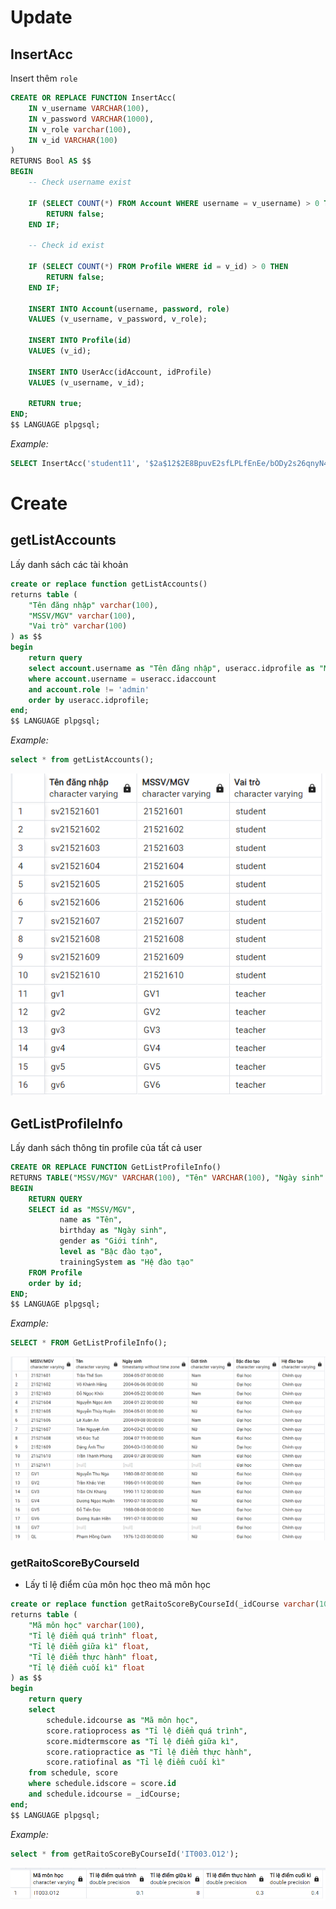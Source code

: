 # Update

## InsertAcc

Insert thêm `role`

```SQL
CREATE OR REPLACE FUNCTION InsertAcc(
    IN v_username VARCHAR(100),
    IN v_password VARCHAR(1000),
	IN v_role varchar(100),
    IN v_id VARCHAR(100)
)
RETURNS Bool AS $$
BEGIN
    -- Check username exist

    IF (SELECT COUNT(*) FROM Account WHERE username = v_username) > 0 THEN
        RETURN false;
    END IF;

    -- Check id exist

    IF (SELECT COUNT(*) FROM Profile WHERE id = v_id) > 0 THEN
        RETURN false;
    END IF;

    INSERT INTO Account(username, password, role)
    VALUES (v_username, v_password, v_role);

    INSERT INTO Profile(id)
    VALUES (v_id);

    INSERT INTO UserAcc(idAccount, idProfile)
    VALUES (v_username, v_id);

    RETURN true;
END;
$$ LANGUAGE plpgsql;
```

_Example:_

```SQL
SELECT InsertAcc('student11', '$2a$12$2E8BpuvE2sfLPLfEnEe/bODy2s26qnyN4tKIpOHkULc1UVtVTrfZy', 'student', '21521611');
```

# Create

## getListAccounts

Lấy danh sách các tài khoản

```SQL
create or replace function getListAccounts()
returns table (
	"Tên đăng nhập" varchar(100),
	"MSSV/MGV" varchar(100),
	"Vai trò" varchar(100)
) as $$
begin
	return query
	select account.username as "Tên đăng nhập", useracc.idprofile as "MSSV/MGV", account.role as "Vai trò" from account, useracc
	where account.username = useracc.idaccount
	and account.role != 'admin'
	order by useracc.idprofile;
end;
$$ LANGUAGE plpgsql;
```

_Example:_

```SQL
select * from getListAccounts();
```

![getListAccounts](./getListAccounts.png)

## GetListProfileInfo

Lấy danh sách thông tin profile của tất cả user

```SQL
CREATE OR REPLACE FUNCTION GetListProfileInfo()
RETURNS TABLE("MSSV/MGV" VARCHAR(100), "Tên" VARCHAR(100), "Ngày sinh" TIMESTAMP, "Giới tính" VARCHAR(100), "Bậc đào tạo" VARCHAR(100), "Hệ đào tạo" VARCHAR(100)) AS $$
BEGIN
    RETURN QUERY
    SELECT id as "MSSV/MGV",
           name as "Tên",
           birthday as "Ngày sinh",
           gender as "Giới tính",
           level as "Bậc đào tạo",
           trainingSystem as "Hệ đào tạo"
    FROM Profile
	order by id;
END;
$$ LANGUAGE plpgsql;
```

_Example:_

```SQL
SELECT * FROM GetListProfileInfo();
```

![Alt text](./GetListProfileInfo.png)

### getRaitoScoreByCourseId

-   Lấy tỉ lệ điểm của môn học theo mã môn học

```SQL
create or replace function getRaitoScoreByCourseId(_idCourse varchar(100))
returns table (
	"Mã môn học" varchar(100),
	"Tỉ lệ điểm quá trình" float,
	"Tỉ lệ điểm giữa kì" float,
	"Tỉ lệ điểm thực hành" float,
	"Tỉ lệ điểm cuối kì" float
) as $$
begin
	return query
	select
		schedule.idcourse as "Mã môn học",
		score.ratioprocess as "Tỉ lệ điểm quá trình",
		score.midtermscore as "Tỉ lệ điểm giữa kì",
		score.ratiopractice as "Tỉ lệ điểm thực hành",
		score.ratiofinal as "Tỉ lệ điểm cuối kì"
	from schedule, score
	where schedule.idscore = score.id
	and schedule.idcourse = _idCourse;
end;
$$ LANGUAGE plpgsql;
```

_Example:_

```SQL
select * from getRaitoScoreByCourseId('IT003.O12');
```

![getRaitoScoreByCourseId](./getRaitoScoreByCourseId.png)
